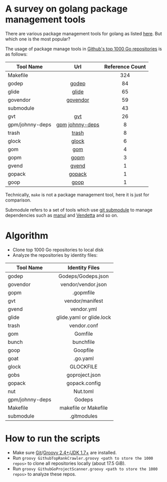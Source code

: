 # A survey on golang package management tools


There are various package management tools for golang as listed [here](https://github.com/golang/go/wiki/PackageManagementTools). But which one is the most popular? 

The usage of package manage tools in [Github's top 1000 Go repositories](http://github-rank.com/star?language=Go) is as follows:

| Tool Name     |Url           | Reference Count  |
| ------------- |:-------------:| :-----:|
|Makefile||324|
|godep|[godep](https://github.com/tools/godep)|84|
|glide|[glide](https://github.com/bumptech/glide)|65|
|govendor|[govendor](https://github.com/kardianos/govendor)|59|
|submodule||43|
|gvt|[gvt](https://github.com/FiloSottile/gvt)|26|
|gpm/johnny-deps|[gpm](https://github.com/pote/gpm) [johnny-deps](https://github.com/VividCortex/johnny-deps)|8|
|trash|[trash](https://github.com/rancher/trash)|8|
|glock|[glock](https://github.com/robfig/glock)|6|
|gom|[gom](https://github.com/mattn/gom)|4|
|gopm|[gopm](https://github.com/gpmgo/gopm)|3|
|gvend|[gvend](https://github.com/govend/govend)|1|
|gopack|[gopack](https://github.com/d2fn/gopack)|1|
|goop|[goop](https://github.com/nitrous-io/goop)|1|

Technically, `make` is not a package management tool, here it is just for comparison.

Submodule refers to a set of tools which use [git submodule](https://git-scm.com/docs/git-submodule) to manage dependencies such as [manul](https://github.com/kovetskiy/manul) and [Vendetta](https://github.com/dpw/vendetta) and so on.

# Algorithm

- Clone top 1000 Go repositories to local disk
- Analyze the repositories by identity files:

| Tool Name     |Identity Files|
| ------------- |:-----:|
|godep |Godeps/Godeps.json|
| govendor |vendor/vendor.json|
|gopm|.gopmfile|
| gvt |vendor/manifest|
| gvend |vendor.yml|
| glide |glide.yaml or glide.lock|
| trash |vendor.conf|
| gom | Gomfile |
| bunch | bunchfile |
| goop | Goopfile |
| goat |.go.yaml|                     
| glock | GLOCKFILE |
| gobs |goproject.json|
| gopack |gopack.config|
| nut |Nut.toml|
|gpm/johnny-deps| Godeps |
| Makefile |makefile or Makefile|
| submodule |.gitmodules|


# How to run the scripts

- Make sure [Git](https://git-scm.com/)/[Groovy 2.4+](http://www.groovy-lang.org/download.html)/[JDK 1.7+](http://www.oracle.com/technetwork/java/javase/downloads/jdk8-downloads-2133151.html) are installed.
- Run `groovy GithubTopRankCrawler.groovy <path to store the 1000 repos>` to clone all repositories locally (about 17.5 GiB).
- Run `groovy GithubGoProjectScanner.groovy <path to store the 1000 repos>` to analyze these repos.


